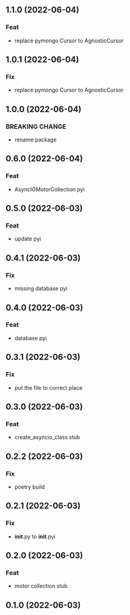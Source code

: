## 1.1.0 (2022-06-04)

### Feat

- replace pymongo Cursor to AgnosticCursor

## 1.0.1 (2022-06-04)

### Fix

- replace pymongo Cursor to AgnosticCursor

## 1.0.0 (2022-06-04)

### BREAKING CHANGE

- rename package

## 0.6.0 (2022-06-04)

### Feat

- AsyncIOMotorCollection pyi

## 0.5.0 (2022-06-03)

### Feat

- update pyi

## 0.4.1 (2022-06-03)

### Fix

- missing database pyi

## 0.4.0 (2022-06-03)

### Feat

- database pyi

## 0.3.1 (2022-06-03)

### Fix

- put the file to correct place

## 0.3.0 (2022-06-03)

### Feat

- create_asyncio_class stub

## 0.2.2 (2022-06-03)

### Fix

- poetry build

## 0.2.1 (2022-06-03)

### Fix

- __init__.py to __init__.pyi

## 0.2.0 (2022-06-03)

### Feat

- motor collection stub

## 0.1.0 (2022-06-03)
